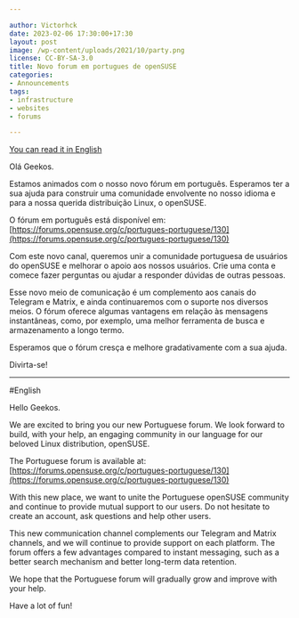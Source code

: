 ```yaml
---

author: Victorhck
date: 2023-02-06 17:30:00+17:30
layout: post
image: /wp-content/uploads/2021/10/party.png
license: CC-BY-SA-3.0
title: Novo forum em portugues de openSUSE
categories:
- Announcements
tags:
- infrastructure
- websites
- forums

---
```


[You can read it in English](#English)

Olá Geekos.
 
Estamos animados com o nosso novo fórum em português. Esperamos ter a sua ajuda para construir uma comunidade envolvente no nosso idioma e para a nossa querida distribuição Linux, o openSUSE.
 
O fórum em português está disponível em: [https://forums.opensuse.org/c/portugues-portuguese/130](https://forums.opensuse.org/c/portugues-portuguese/130)
 
Com este novo canal, queremos unir a comunidade portuguesa de usuários do openSUSE e melhorar o apoio aos nossos usuários. Crie uma conta e comece fazer perguntas ou ajudar a responder dúvidas de outras pessoas.
 
Esse novo meio de comunicação é um complemento aos canais do Telegram e Matrix, e ainda continuaremos com o suporte nos diversos meios. O fórum oferece algumas vantagens em relação às mensagens instantâneas, como, por exemplo, uma melhor ferramenta de busca e armazenamento a longo termo.
 
Esperamos que o fórum cresça e melhore gradativamente com a sua ajuda.
 
Divirta-se!

---

#English

Hello Geekos.
 
We are excited to bring you our new Portuguese forum. We look forward to build, with your help, an engaging community in our language for our beloved Linux distribution, openSUSE.
 
The Portuguese forum is available at: [https://forums.opensuse.org/c/portugues-portuguese/130](https://forums.opensuse.org/c/portugues-portuguese/130)
 
With this new place, we want to unite the Portuguese openSUSE community and continue to provide mutual support to our users. Do not hesitate to create an account, ask questions and help other users.
 
This new communication channel complements our Telegram and Matrix channels, and we will continue to provide support on each platform. The forum offers a few advantages compared to instant messaging, such as a better search mechanism and better long-term data retention.
 
We hope that the Portuguese forum will gradually grow and improve with your help.
 
Have a lot of fun!
